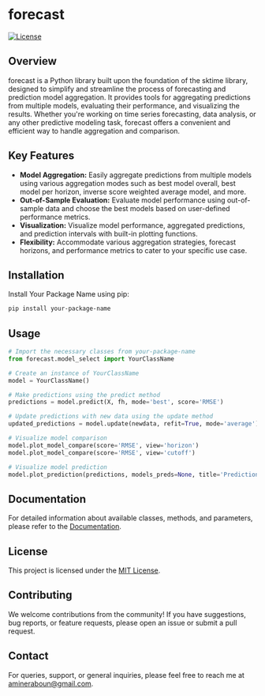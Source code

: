 # forecast

[![License](https://img.shields.io/badge/License-MIT-blue.svg)](https://opensource.org/licenses/MIT)

## Overview

forecast is a Python library built upon the foundation of the sktime library, designed to simplify and streamline the process of forecasting and prediction model aggregation. It provides tools for aggregating predictions from multiple models, evaluating their performance, and visualizing the results. Whether you're working on time series forecasting, data analysis, or any other predictive modeling task, forecast offers a convenient and efficient way to handle aggregation and comparison.

## Key Features

- **Model Aggregation:** Easily aggregate predictions from multiple models using various aggregation modes such as best model overall, best model per horizon, inverse score weighted average model, and more.
- **Out-of-Sample Evaluation:** Evaluate model performance using out-of-sample data and choose the best models based on user-defined performance metrics.
- **Visualization:** Visualize model performance, aggregated predictions, and prediction intervals with built-in plotting functions.
- **Flexibility:** Accommodate various aggregation strategies, forecast horizons, and performance metrics to cater to your specific use case.

## Installation

Install Your Package Name using pip:

```bash
pip install your-package-name
```

## Usage

```python
# Import the necessary classes from your-package-name
from forecast.model_select import YourClassName

# Create an instance of YourClassName
model = YourClassName()

# Make predictions using the predict method
predictions = model.predict(X, fh, mode='best', score='RMSE')

# Update predictions with new data using the update method
updated_predictions = model.update(newdata, refit=True, mode='average')

# Visualize model comparison
model.plot_model_compare(score='RMSE', view='horizon')
model.plot_model_compare(score='RMSE', view='cutoff')

# Visualize model prediction
model.plot_prediction(predictions, models_preds=None, title='Prediction')
```

## Documentation

For detailed information about available classes, methods, and parameters, please refer to the [Documentation](link-to-your-documentation).

## License

This project is licensed under the [MIT License](LICENSE).

## Contributing

We welcome contributions from the community! If you have suggestions, bug reports, or feature requests, please open an issue or submit a pull request. 

## Contact

For queries, support, or general inquiries, please feel free to reach me at [amineraboun@gmail.com](mailto:amineraboun@gmail.com).